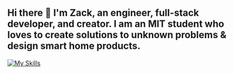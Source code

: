 ## Hi there 👋 I'm Zack, an engineer, full-stack developer, and creator. I am an MIT student who loves to create solutions to unknown problems & design smart home products. 

[![My Skills](https://skillicons.dev/icons?i=js,html,css,js,mongodb,react,express,node.js,py,angular,cs,postgres,redux,bootstrap,flask,mysql,docker,tensorflow,cpp)](https://skillicons.dev)


<!--
**Softwurxs/Softwurxs** is a ✨ _special_ ✨ repository because its `README.md` (this file) appears on your GitHub profile.

Here are some ideas to get you started:

- 🔭 I’m currently working on ...
- 🌱 I’m currently learning ...
- 👯 I’m looking to collaborate on ...
- 🤔 I’m looking for help with ...
- 💬 Ask me about ...
- 📫 How to reach me: ...
- 😄 Pronouns: ...
- ⚡ Fun fact: ...
-->
